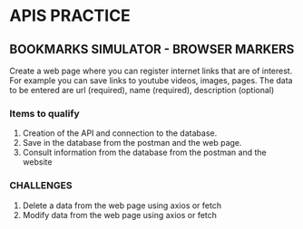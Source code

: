 # APIS PRACTICE

## BOOKMARKS SIMULATOR - BROWSER MARKERS

Create a web page where you can register internet links that are of interest.
For example you can save links to youtube videos, images, pages.
The data to be entered are url (required), name (required), description (optional)

### Items to qualify

1. Creation of the API and connection to the database.
2. Save in the database from the postman and the web page.
3. Consult information from the database from the postman and the website

### CHALLENGES

1. Delete a data from the web page using axios or fetch
2. Modify data from the web page using axios or fetch
